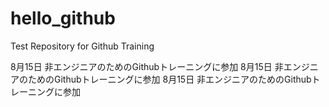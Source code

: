 # hello_github
Test Repository for Github Training 

8月15日 非エンジニアのためのGithubトレーニングに参加
8月15日 非エンジニアのためのGithubトレーニングに参加
8月15日 非エンジニアのためのGithubトレーニングに参加



